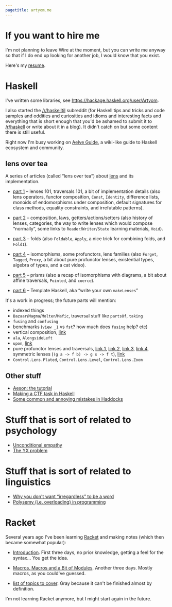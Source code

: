 ```yaml
---
pagetitle: artyom.me
---
```


# If you want to hire me

I'm not planning to leave Wire at the moment, but you can write me anyway so that if I do end up looking for another job, I would know that you exist.

Here's my [resume](/cv).

# Haskell

I've written some libraries, see <https://hackage.haskell.org/user/Artyom>.

I also started the [/r/haskelltil](http://reddit.com/r/haskelltil) subreddit (for Haskell tips and tricks and code samples and oddities and curiosities and idioms and interesting facts and everything that is short enough that you'd be ashamed to submit it to [/r/haskell](http://reddit.com/r/haskell) or write about it in a blog). It didn't catch on but some content there is still useful.

Right now I'm busy working on [Aelve Guide](https://github.com/aelve/guide), a wiki-like guide to Haskell ecosystem and community.

## lens over tea

A series of articles (called “lens over tea”) about [lens](@hackage) and its implementation.

  * [part 1](/lens-over-tea-1) – lenses 101, traversals 101, a bit of implementation details (also lens operators, functor composition, `Const`, `Identity`, difference lists, monoids of endomorphisms under composition, default signatures for class methods, equality constraints, and irrefutable patterns).

  * [part 2](/lens-over-tea-2) – composition, laws, getters/actions/setters (also history of lenses, categories, the way to write lenses which would compose “normally”, some links to `Reader`/`Writer`/`State` learning materials, `Void`).

  * [part 3](/lens-over-tea-3) – folds (also `Foldable`, `Apply`, a nice trick for combining folds, and `Fold1`).

  * [part 4](/lens-over-tea-4) – isomorphisms, some profunctors, lens families (also `Forget`, `Tagged`, `Proxy`, a bit about pure profunctor lenses, existential types, algebra of types, and a cat video).

  * [part 5](/lens-over-tea-5) – prisms (also a recap of isomorphisms with diagrams, a bit about affine traversals, `Pointed`, and `coerce`).

  * [part 6](/lens-over-tea-6) – Template Haskell, aka “write your own `makeLenses`”

It's a work in progress; the future parts will mention:

  * indexed things
  * `Bazaar`/`Magma`/`Molten`/`Mafic`, traversal stuff like `partsOf`, `taking`
  * `fusing` and `confusing`
  * benchmarks (`view _1` vs `fst`? how much does `fusing` help? etc)
  * vertical composition, [link](http://stackoverflow.com/a/17529470/615030)
  * `ala`, `AlongsideLeft`
  * `upon`, [link](http://stackoverflow.com/q/17006679/615030)
  * pure profunctor lenses and traversals, [link 1](https://www.reddit.com/r/haskell/comments/1jeo0p/theres_a_massive_gap_between_the_average_and/cbe1ebv), [link 2](https://github.com/purescript-contrib/purescript-lens/issues/26), [link 3](http://lpaste.net/103359), [link 4](http://r6research.livejournal.com/27476.html), symmetric lenses (`(g a -> f b) -> g s -> f t`), [link](http://slbkbs.org/pr.hs)
  * `Control.Lens.Plated`, `Control.Lens.Level`, `Control.Lens.Zoom`

## Other stuff

  * [Aeson: the tutorial](/aeson)
  * [Making a CTF task in Haskell](/haskell-ctf)
  * [Some common and annoying mistakes in Haddocks](/haddock-mistakes)

# Stuff that is sort of related to psychology

  * [Unconditional empathy](/empathy-consequentialism)
  * [The YX problem](/yx)

# Stuff that is sort of related to linguistics

  * [Why you don't want “irregardless” to be a word](/irregardless)
  * [Polysemy (i.e. overloading) in programming](/polysemy)

# Racket

Several years ago I've been learning [Racket](@w:Racket (programming language)) and making notes (which then became somewhat popular):

  * [Introduction](/learning-racket-1). First three days, no prior knowledge, getting a feel for the syntax... You get the idea.

  * [Macros, Macros and a Bit of Modules](/learning-racket-2). Another three days. Mostly macros, as you could've guessed.

<div class="gray">

  * [list of topics to cover](/racket-topics). Gray because it can't be finished almost by definition.

</div>

I'm not learning Racket anymore, but I might start again in the future.
